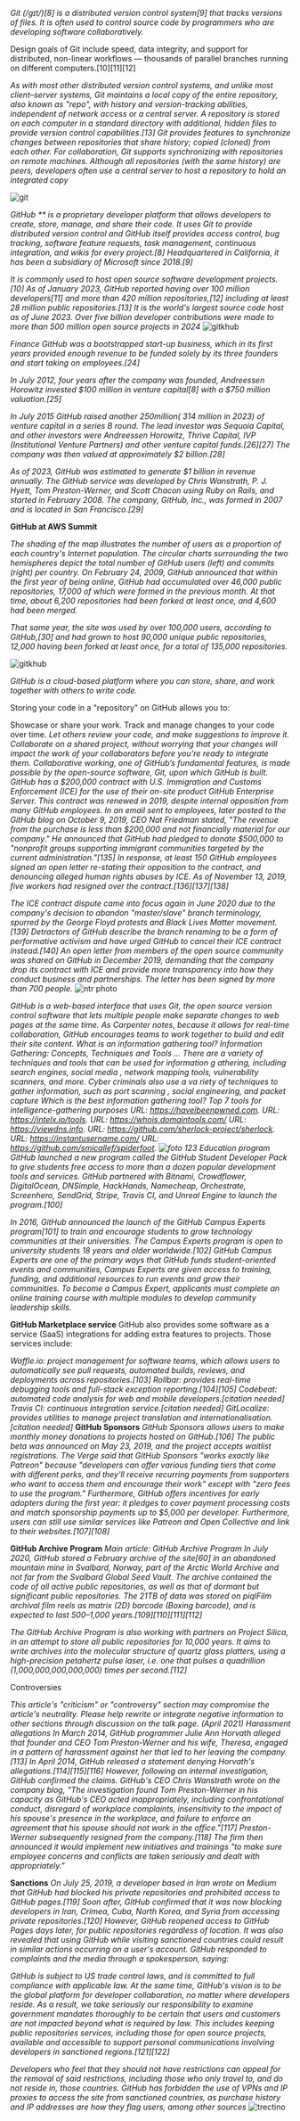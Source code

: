 *Git (/ɡɪt/)[8] is a distributed version control system[9] that tracks versions of files. It is often used to control source code by programmers who are developing software collaboratively.*

Design goals of Git include speed, data integrity, and support for distributed, non-linear workflows — thousands of parallel branches running on different computers.[10][11][12]

*As with most other distributed version control systems, and unlike most client–server systems, Git maintains a local copy of the entire repository, also known as "repo", with history and version-tracking abilities, independent of network access or a central server. A repository is stored on each computer in a standard directory with additional, hidden files to provide version control capabilities.[13] Git provides features to synchronize changes between repositories that share history; copied (cloned) from each other. For collaboration, Git supports synchronizing with repositories on remote machines. Although all repositories (with the same history) are peers, developers often use a central server to host a repository to hold an integrated copy*


![git](https://github.com/ParvizSodatov/poip/blob/main/png-clipart-computer-icons-pro-git-github-logo-text-logo-thumbnail.png?raw=true)

*GitHub ** is a proprietary developer platform that allows developers to create, store, manage, and share their code. It uses Git to provide distributed version control and GitHub itself provides access control, bug tracking, software feature requests, task management, continuous integration, and wikis for every project.[8] Headquartered in California, it has been a subsidiary of Microsoft since 2018.[9]*

*It is commonly used to host open source software development projects.[10] As of January 2023, GitHub reported having over 100 million developers[11] and more than 420 million repositories,[12] including at least 28 million public repositories.[13] It is the world's largest source code host as of June 2023. Over five billion developer contributions were made to more than 500 million open source projects in 2024*
![gitkhub](https://github.com/ParvizSodatov/poip/blob/main/%D0%91%D0%B5%D0%B7%20%D0%BD%D0%B0%D0%B7%D0%B2%D0%B0%D0%BD%D0%B8%D1%8F.png?raw=true)




*Finance
GitHub was a bootstrapped start-up business, which in its first years provided enough revenue to be funded solely by its three founders and start taking on employees.[24]*

*In July 2012, four years after the company was founded, Andreessen Horowitz invested $100 million in venture capital[8] with a $750 million valuation.[25]*

*In July 2015 GitHub raised another $250 million (~$314 million in 2023) of venture capital in a series B round. The lead investor was Sequoia Capital, and other investors were Andreessen Horowitz, Thrive Capital, IVP (Institutional Venture Partners) and other venture capital funds.[26][27] The company was then valued at approximately $2 billion.[28]*

*As of 2023, GitHub was estimated to generate $1 billion in revenue annually.
The GitHub service was developed by Chris Wanstrath, P. J. Hyett, Tom Preston-Werner, and Scott Chacon using Ruby on Rails, and started in February 2008. The company, GitHub, Inc., was formed in 2007 and is located in San Francisco.[29]*


**GitHub at AWS Summit**

*The shading of the map illustrates the number of users as a proportion of each country's Internet population. The circular charts surrounding the two hemispheres depict the total number of GitHub users (left) and commits (right) per country.
On February 24, 2009, GitHub announced that within the first year of being online, GitHub had accumulated over 46,000 public repositories, 17,000 of which were formed in the previous month. At that time, about 6,200 repositories had been forked at least once, and 4,600 had been merged.*

*That same year, the site was used by over 100,000 users, according to GitHub,[30] and had grown to host 90,000 unique public repositories, 12,000 having been forked at least once, for a total of 135,000 repositories.*



![gitkhub](https://github.com/ParvizSodatov/poip/blob/main/GitHub.png?raw=true)

*GitHub is a cloud-based platform where you can store, share, and work together with others to write code.*

Storing your code in a "repository" on GitHub allows you to:

Showcase or share your work.
Track and manage changes to your code over time.
*Let others review your code, and make suggestions to improve it.
Collaborate on a shared project, without worrying that your changes will impact the work of your collaborators before you're ready to integrate them.
Collaborative working, one of GitHub’s fundamental features, is made possible by the open-source software, Git, upon which GitHub is built.
GitHub has a $200,000 contract with U.S. Immigration and Customs Enforcement (ICE) for the use of their on-site product GitHub Enterprise Server. This contract was renewed in 2019, despite internal opposition from many GitHub employees. In an email sent to employees, later posted to the GitHub blog on October 9, 2019, CEO Nat Friedman stated, "The revenue from the purchase is less than $200,000 and not financially material for our company." He announced that GitHub had pledged to donate $500,000 to "nonprofit groups supporting immigrant communities targeted by the current administration."[135] In response, at least 150 GitHub employees signed an open letter re-stating their opposition to the contract, and denouncing alleged human rights abuses by ICE. As of November 13, 2019, five workers had resigned over the contract.[136][137][138]*

*The ICE contract dispute came into focus again in June 2020 due to the company's decision to abandon "master/slave" branch terminology, spurred by the George Floyd protests and Black Lives Matter movement.[139] Detractors of GitHub describe the branch renaming to be a form of performative activism and have urged GitHub to cancel their ICE contract instead.[140] An open letter from members of the open source community was shared on GitHub in December 2019, demanding that the company drop its contract with ICE and provide more transparency into how they conduct business and partnerships. The letter has been signed by more than 700 people.*
![ntr photo](https://github.com/ParvizSodatov/poip/blob/main/Top-10-Useful-Github-Repos-That-Every-Developer-Should-Follow.png?raw=true)

*GitHub is a web-based interface that uses Git, the open source version control software that lets multiple people make separate changes to web pages at the same time. As Carpenter notes, because it allows for real-time collaboration, GitHub encourages teams to work together to build and edit their site content.
What is an information gathering tool?*
*Information Gathering: Concepts, Techniques and Tools ...
There are a variety of techniques and tools that can be used for information g
athering, including search engines, social media
, network mapping tools, vulnerability scanners, and more. Cyber criminals also use a va
riety of techniques to gather information, such as port scanning
, social engineering, and packet capture
Which is the best information gathering tool?
Top 7 tools for intelligence-gathering purposes
URL: https://haveibeenpwned.com.
URL: https://intelx.io/tools.
URL: https://whois.domaintools.com/
URL: https://viewdns.info.
URL: https://github.com/sherlock-project/sherlock.
URL: https://instantusername.com/
URL: https://github.com/smicallef/spiderfoot.
![foto 123](https://github.com/ParvizSodatov/poip/blob/main/GitHub-Features.jpg?raw=true)
Education program
GitHub launched a new program called the GitHub Student Developer Pack to give students free access to more than a dozen popular development tools and services. GitHub partnered with Bitnami, Crowdflower, DigitalOcean, DNSimple, HackHands, Namecheap, Orchestrate, Screenhero, SendGrid, Stripe, Travis CI, and Unreal Engine to launch the program.[100]*

*In 2016, GitHub announced the launch of the GitHub Campus Experts program[101] to train and encourage students to grow technology communities at their universities. The Campus Experts program is open to university students 18 years and older worldwide.[102] GitHub Campus Experts are one of the primary ways that GitHub funds student-oriented events and communities, Campus Experts are given access to training, funding, and additional resources to run events and grow their communities. To become a Campus Expert, applicants must complete an online training course with multiple modules to develop community leadership skills.*

**GitHub Marketplace service**
GitHub also provides some software as a service (SaaS) integrations for adding extra features to projects. Those services include:

*Waffle.io: project management for software teams, which allows users to automatically see pull requests, automated builds, reviews, and deployments across repositories.[103]*
*Rollbar: provides real-time debugging tools and full-stack exception reporting.[104][105]
Codebeat: automated code analysis for web and mobile developers.[citation needed]
Travis CI: continuous integration service.[citation needed]
GitLocalize: provides utilities to manage project translation and internationalisation.[citation needed]*
**GitHub Sponsors**
*GitHub Sponsors allows users to make monthly money donations to projects hosted on GitHub.[106] The public beta was announced on May 23, 2019, and the project accepts waitlist registrations. The Verge said that GitHub Sponsors "works exactly like Patreon" because "developers can offer various funding tiers that come with different perks, and they'll receive recurring payments from supporters who want to access them and encourage their work" except with "zero fees to use the program." Furthermore, GitHub offers incentives for early adopters during the first year: it pledges to cover payment processing costs and match sponsorship payments up to $5,000 per developer. Furthermore, users can still use similar services like Patreon and Open Collective and link to their websites.[107][108]*

**GitHub Archive Program**
*Main article: GitHub Archive Program
In July 2020, GitHub stored a February archive of the site[60] in an abandoned mountain mine in Svalbard, Norway, part of the Arctic World Archive and not far from the Svalbard Global Seed Vault. The archive contained the code of all active public repositories, as well as that of dormant but significant public repositories. The 21TB of data was stored on piqlFilm archival film reels as matrix (2D) barcode (Boxing barcode), and is expected to last 500–1,000 years.[109][110][111][112]*

*The GitHub Archive Program is also working with partners on Project Silica, in an attempt to store all public repositories for 10,000 years. It aims to write archives into the molecular structure of quartz glass platters, using a high-precision petahertz pulse laser, i.e. one that pulses a quadrillion (1,000,000,000,000,000) times per second.[112]*

Controversies

*This article's "criticism" or "controversy" section may compromise the article's neutrality. Please help rewrite or integrate negative information to other sections through discussion on the talk page. (April 2021)
Harassment allegations
In March 2014, GitHub programmer Julie Ann Horvath alleged that founder and CEO Tom Preston-Werner and his wife, Theresa, engaged in a pattern of harassment against her that led to her leaving the company.[113] In April 2014, GitHub released a statement denying Horvath's allegations.[114][115][116] However, following an internal investigation, GitHub confirmed the claims. GitHub's CEO Chris Wanstrath wrote on the company blog, "The investigation found Tom Preston-Werner in his capacity as GitHub's CEO acted inappropriately, including confrontational conduct, disregard of workplace complaints, insensitivity to the impact of his spouse's presence in the workplace, and failure to enforce an agreement that his spouse should not work in the office."[117] Preston-Werner subsequently resigned from the company.[118] The firm then announced it would implement new initiatives and trainings "to make sure employee concerns and conflicts are taken seriously and dealt with appropriately."*

**Sanctions**
*On July 25, 2019, a developer based in Iran wrote on Medium that GitHub had blocked his private repositories and prohibited access to GitHub pages.[119] Soon after, GitHub confirmed that it was now blocking developers in Iran, Crimea, Cuba, North Korea, and Syria from accessing private repositories.[120] However, GitHub reopened access to GitHub Pages days later, for public repositories regardless of location. It was also revealed that using GitHub while visiting sanctioned countries could result in similar actions occurring on a user's account. GitHub responded to complaints and the media through a spokesperson, saying:*

*GitHub is subject to US trade control laws, and is committed to full compliance with applicable law. At the same time, GitHub's vision is to be the global platform for developer collaboration, no matter where developers reside. As a result, we take seriously our responsibility to examine government mandates thoroughly to be certain that users and customers are not impacted beyond what is required by law. This includes keeping public repositories services, including those for open source projects, available and accessible to support personal communications involving developers in sanctioned regions.[121][122]*

*Developers who feel that they should not have restrictions can appeal for the removal of said restrictions, including those who only travel to, and do not reside in, those countries. GitHub has forbidden the use of VPNs and IP proxies to access the site from sanctioned countries, as purchase history and IP addresses are how they flag users, among other sources*
![trectino](https://github.com/ParvizSodatov/poip/blob/main/profile-with-readme.png?raw=true)
